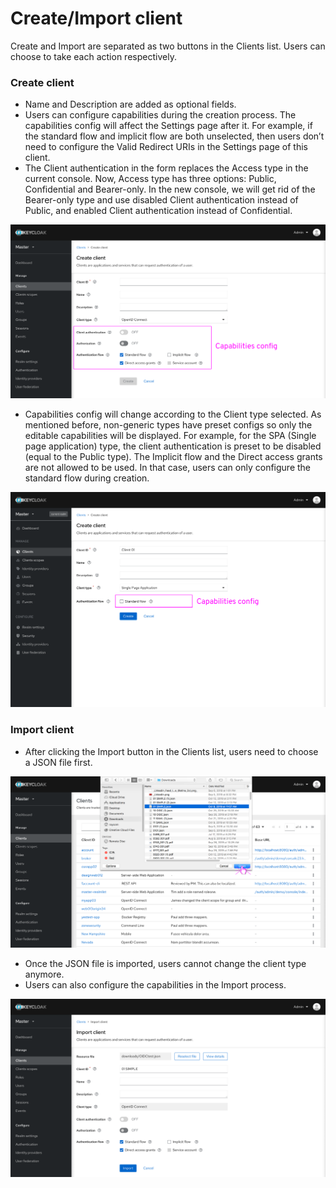 # Create/Import client

Create and Import are separated as two buttons in the Clients list. Users can choose to take each action respectively.

### Create client

* Name and Description are added as optional fields.
* Users can configure capabilities during the creation process. The capabilities config will affect the Settings page after it. For example, if the standard flow and implicit flow are both unselected, then users don’t need to configure the Valid Redirect URIs in the Settings page of this client.
* The Client authentication in the form replaces the Access type in the current console. Now, Access type has three options: Public, Confidential and Bearer-only. In the new console, we will get rid of the Bearer-only type and use disabled Client authentication instead of Public, and enabled Client authentication instead of Confidential.

![create-default](./images/create-default.png)

* Capabilities config will change according to the Client type selected. As mentioned before, non-generic types have preset configs so only the editable capabilities will be displayed. For example, for the SPA (Single page application) type, the client authentication is preset to be disabled (equal to the Public type). The Implicit flow and the Direct access grants are not allowed to be used. In that case, users can only configure the standard flow during creation.

![create-spa](./images/create-spa.png)

### Import client

* After clicking the Import button in the Clients list, users need to choose a JSON file first.

![import-select](./images/import-select.png)

* Once the JSON file is imported, users cannot change the client type anymore.
* Users can also configure the capabilities in the Import process.

![import-default](./images/import-default.png)
